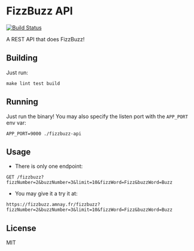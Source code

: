 # FizzBuzz API

[![Build Status](https://travis-ci.org/amnay-mo/fizzbuzz-api.svg?branch=dev)](https://travis-ci.org/amnay-mo/fizzbuzz-api)

A REST API that does FizzBuzz!

## Building

Just run:

```
make lint test build
```

## Running

Just run the binary!
You may also specify the listen port with the `APP_PORT` env var:

```
APP_PORT=9000 ./fizzbuzz-api
```

## Usage

- There is only one endpoint:

```
GET /fizzbuzz?fizzNumber=2&buzzNumber=3&limit=10&fizzWord=Fizz&buzzWord=Buzz
```

- You may give it a try it at:

```
https://fizzbuzz.amnay.fr/fizzbuzz?fizzNumber=2&buzzNumber=3&limit=10&fizzWord=Fizz&buzzWord=Buzz
```

## License

MIT
